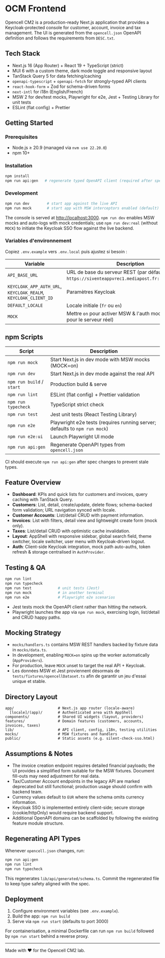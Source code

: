 # OCM Frontend

Opencell CM2 is a production-ready Next.js application that provides a Keycloak-protected console for customer, account, invoice and tax management. The UI is generated from the `opencell.json` OpenAPI definition and follows the requirements from `DESC.txt`.

## Tech Stack

- Next.js 16 (App Router) + React 19 + TypeScript (strict)
- MUI 6 with a custom theme, dark mode toggle and responsive layout
- TanStack Query 5 for data fetching/caching
- `openapi-typescript` + `openapi-fetch` for strongly-typed API clients
- `react-hook-form` + Zod for schema-driven forms
- `next-intl` for i18n (English/French)
- MSW 2 for dev/test mocks, Playwright for e2e, Jest + Testing Library for unit tests
- ESLint (flat config) + Prettier

## Getting Started

### Prerequisites

- Node.js ≥ 20.9 (managed via `nvm use 22.20.0`)
- npm 10+

### Installation

```bash
npm install
npm run api:gen   # regenerate typed OpenAPI client (required after spec changes)
```

### Development

```bash
npm run dev        # start app against the live API
npm run mock       # start app with MSW interceptors enabled (default)
```

The console is served at [http://localhost:3000](http://localhost:3000). `npm run dev` enables MSW mocks and auto-logs with mock credentials; use `npm run dev:real` (without `MOCK`) to initiate the Keycloak SSO flow against the live backend.

### Variables d'environnement

Copiez `.env.example` vers `.env.local` puis ajustez si besoin :

| Variable | Description |
| --- | --- |
| `API_BASE_URL` | URL de base du serveur REST (par défaut `https://siventeappvrec1.mediapost.fr:8444/opencell`) |
| `KEYCLOAK_APP_AUTH_URL`, `KEYCLOAK_REALM`, `KEYCLOAK_CLIENT_ID` | Paramètres Keycloak |
| `DEFAULT_LOCALE` | Locale initiale (`fr` ou `en`) |
| `MOCK` | Mettre `on` pour activer MSW & l'auth mock (laisser vide pour le serveur réel) |

## npm Scripts

| Script | Description |
| --- | --- |
| `npm run mock` | Start Next.js in dev mode with MSW mocks (MOCK=on) |
| `npm run dev` | Start Next.js in dev mode against the real API |
| `npm run build` / `start` | Production build & serve |
| `npm run lint` | ESLint (flat config) + Prettier validation |
| `npm run typecheck` | TypeScript strict check |
| `npm run test` | Jest unit tests (React Testing Library) |
| `npm run e2e` | Playwright e2e tests (requires running server; defaults to `npm run mock`) |
| `npm run e2e:ui` | Launch Playwright UI mode |
| `npm run api:gen` | Regenerate OpenAPI types from `opencell.json` |

CI should execute `npm run api:gen` after spec changes to prevent stale types.

## Feature Overview

- **Dashboard**: KPIs and quick lists for customers and invoices, query caching with TanStack Query.
- **Customers**: List, detail, create/update, delete flows; schema-backed form validation; URL navigation synced with locale.
- **Customer Accounts**: List/detail CRUD with payment information.
- **Invoices**: List with filters, detail view and lightweight create form (mock only).
- **Taxes**: List/detail CRUD with optimistic cache invalidation.
- **Layout**: AppShell with responsive sidebar, global search field, theme switcher, locale switcher, user menu with Keycloak-driven logout.
- **Auth**: Client-side Keycloak integration, mock path auto-auths, token refresh & storage centralised in `AuthProvider`.

## Testing & QA

```bash
npm run lint
npm run typecheck
npm run test            # unit tests (Jest)
npm run mock            # in another terminal
npm run e2e             # Playwright e2e scenarios
```

- Jest tests mock the OpenAPI client rather than hitting the network.
- Playwright launches the app via `npm run mock`, exercising login, list/detail and CRUD happy paths.

## Mocking Strategy

- `mocks/handlers.ts` contains MSW REST handlers backed by fixture data in `mocks/data.ts`.
- In development, enabling `MOCK=on` spins up the worker automatically (`AppProviders`).
- For production, leave `MOCK` unset to target the real API + Keycloak.
- Les données MSW et Jest proviennent désormais de `tests/fixtures/opencellDataset.ts` afin de garantir un jeu d'essai unique et stable.

## Directory Layout

```
app/                    # Next.js app router (locale-aware)
  [locale]/(app)/       # Authenticated area with AppShell
components/             # Shared UI widgets (layout, providers)
features/               # Domain features (customers, accounts, invoices, taxes)
lib/                    # API client, config, i18n, testing utilities
mocks/                  # MSW fixtures and handlers
public/                 # Static assets (e.g. silent-check-sso.html)
```

## Assumptions & Notes

- The invoice creation endpoint requires detailed financial payloads; the UI provides a simplified form suitable for the MSW fixtures. Document fill-outs may need adjustment for real data.
- Tax/Customer Account endpoints in the legacy API are marked deprecated but still functional; production usage should confirm with backend team.
- Currency values default to `EUR` where the schema omits currency information.
- Keycloak SSO is implemented entirely client-side; secure storage (cookie/httpOnly) would require backend support.
- Additional OpenAPI domains can be scaffolded by following the existing feature module structure.

## Regenerating API Types

Whenever `opencell.json` changes, run:

```bash
npm run api:gen
npm run lint
npm run typecheck
```

This regenerates `lib/api/generated/schema.ts`. Commit the regenerated file to keep type safety aligned with the spec.

## Deployment

1. Configure environment variables (see `.env.example`).
2. Build the app: `npm run build`
3. Serve via `npm run start` (defaults to port 3000)

For containerisation, a minimal Dockerfile can run `npm run build` followed by `npm run start` behind a reverse proxy.

---
Made with ❤️ for the Opencell CM2 lab.
